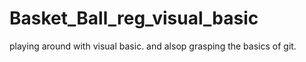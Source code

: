 # Basket_Ball_reg_visual_basic
playing around with visual basic.
and alsop grasping the basics of git.
